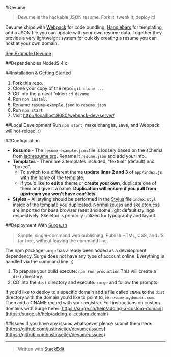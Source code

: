 #Devume

> Devume is the hackable JSON resume. Fork it, tweak it, deploy it!

Devume ships with [Webpack](https://webpack.github.io/) for code bundling, [Handlebars](http://handlebarsjs.com/) for templating, and a JSON file you can update with your own resume data. Together they provide a very lightweight system for quickly creating a resume you can host at your own domain.

[See Example Devume](http://resume.justinseiter.com/)

##Dependencies
NodeJS 4.x

##Installation & Getting Started
 1. Fork this repo.
 2. Clone your copy of the repo: `git clone ...`
 3. CD into the project folder: `cd devume`
 4. Run `npm install`
 5. Rename `resume-example.json` to `resume.json`
 6. Run `npm start`
 7. Visit [http://localhost:8080/webpack-dev-server/](http://localhost:8080/webpack-dev-server/)

##Local Development
Run `npm start`, make changes, save, and Webpack will hot-reload. :)

##Configuration

 - **Resume** - The `resume-example.json` file is loosely based on the schema from [jsonresume.org](http://jsonresume.org).  Rename it `resume.json` and add your info.
 - **Templates** - There are 2 templates included, "textual" (default) and "boxed". 
   - To switch to a different theme **update lines 2 and 3** of `app/index.js` with the name of the template.
   - If you'd like to **edit** a theme or **create your own**, duplicate one of them and give it a name. **Duplication will ensure if you pull from upstream you won't have conflicts**. 
 - **Styles** - All styling should be performed in the [Stylus](http://stylus-lang.com/) file `index.styl` inside of the template you duplicated. [Normalize.css](https://necolas.github.io/normalize.css/) and [skeleton.css](http://getskeleton.com) are imported for base browser reset and some light default stylings respectively. Skeleton is primarily utilized for typography and layout.

##Deployment With [Surge.sh](http://surge.sh)

> Simple, single-command web publishing. Publish HTML, CSS, and JS for free, without leaving the command line.

The npm package `surge` has already been added as a development dependency. Surge does not have any type of account online. Everything is handled via the command line. :)

 1. To prepare your build execute: `npm run production` This will create a `dist` directory.
 2. CD into the `dist` directory and execute: `surge` and follow the prompts.

If you'd like to deploy to a specific domain add a file called `CNAME` to the `dist` directory with the domain you'd like to point to, ie `resume.mydomain.com`. Then add a CNAME record with your registrar. Full instructions on custom domains with Surge here: [https://surge.sh/help/adding-a-custom-domain](https://surge.sh/help/adding-a-custom-domain)

##Issues
If you have any issues whatsoever please submit them here: [https://github.com/justinseiter/devume/issues](https://github.com/justinseiter/devume/issues)


----------


> Written with [StackEdit](https://stackedit.io/).